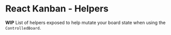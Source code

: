 # React Kanban - Helpers

**WIP** List of helpers exposed to help mutate your board state when using the `ControlledBoard`.
